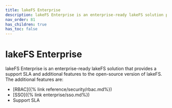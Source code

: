 ```yaml
---
title: lakeFS Enterprise
description: lakeFS Enterprise is an enterprise-ready lakeFS solution providing additional features including RBAC, SSO and Support SLA.
nav_order: 81
has_children: true
has_toc: false
---
```


# lakeFS Enterprise

lakeFS Enterprise is an enterprise-ready lakeFS solution that provides a support SLA and additional features to the open-source version of lakeFS. The additional features are: 
* [RBAC]({% link reference/security/rbac.md%})
* [SSO]({% link enterprise/sso.md%})
* Support SLA

